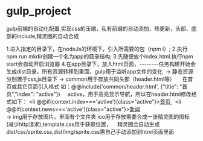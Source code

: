 # gulp_project
gulp前端的自动化配置,实现css的压缩，私有前缀的自动添加，热更新，头部、底部的include,精灵图的自动合成

1.进入指定的目录下，在nodeJs的环境下，引入所需要的包（npm i）;
2.执行npm run mkdir创建一个名为app的目录结构;
3.先随便放个index.html.执行npm start会自动开启浏览器
4.在app目录下，放入html页面，--------任务构建开始会生成dist目录，所有资源转移到里面，gulp用于监听app文件的变化
  → 静态资源分别置于css,js目录下
  → common用于存放共同头部（header.html等）
     在首页或其它页面引入格式  如：@@include('common/header.html', {"title": "首页","index": "active"})
     active，用于高亮显示导航，所以在header.html修改格式如下：
       <li @@if(context.index==='active'){class="active"}><a href="index.html">首页 </a></li>
		   <li @@if(context.news==='active'){class="active"}><a href="b_list.html">新闻 </a></li>   
  → img用于存放图片，里面有个文件夹 ico用于存放需要合成一张精灵图的图标(减少http请求),template.css用于获取位置，
    精灵图会自动生成dist/css/sprite.css,dist/img/sprite.css需自己手动添加到html页面里面
     
